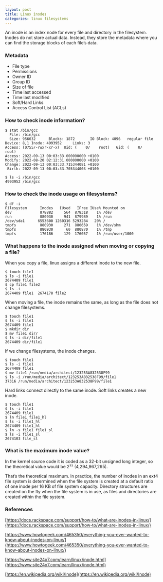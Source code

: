 ```yaml
---
layout: post
title: Linux inodes
categories: linux filesystems
---
```

An inode is an index node for every file and directory in the filesystem. Inodes do not store actual data. Instead, they store the metadata where you can find the storage blocks of each file’s data.

### Metadata

- File type
- Permissions
- Owner ID
- Group ID
- Size of file
- Time last accessed
- Time last modified
- Soft/Hard Links
- Access Control List (ACLs)

### How to check inode information?

```
$ stat /bin/gcc
  File: /bin/gcc
  Size: 956032    	Blocks: 1872       IO Block: 4096   regular file
Device: 8,1	Inode: 4993952     Links: 3
Access: (0755/-rwxr-xr-x)  Uid: (    0/    root)   Gid: (    0/    root)
Access: 2022-09-13 00:03:33.000000000 +0100
Modify: 2022-08-20 02:12:31.000000000 +0100
Change: 2022-09-13 00:03:33.715344081 +0100
 Birth: 2022-09-13 00:03:33.705344003 +0100

$ ls -i /bin/gcc
4993952 /bin/gcc
```

### How to check the inode usage on filesystems?

```
$ df -i
Filesystem      Inodes   IUsed   IFree IUse% Mounted on
dev             878882     564  878318    1% /dev
run             880930     941  879989    1% /run
/dev/sda1      6553600 1260316 5293284   20% /
tmpfs           880930     271  880659    1% /dev/shm
tmpfs           880930      60  880870    1% /tmp
tmpfs           176186     129  176057    1% /run/user/1000
```

### What happens to the inode assigned when moving or copying a file?

When you copy a file, linux assigns a different inode to the new file.

```
$ touch file1
$ ls -i file1
2674409 file1
$ cp file1 file2
$ ls -i
2674409 file1  2674178 file2
```

When moving a file, the inode remains the same, as long as the file does not change filesystems.

```
$ touch file1
$ ls -i file1
2674409 file1
$ mkdir dir
$ mv file1 dir/
$ ls -i dir/file1
2674409 dir/file1
```

If we change filesystems, the inode changes.

```
$ touch file1
$ ls -i file1
2674409 file1
$ mv file1 /run/media/architect/123253A832538F99
$ ls -i /run/media/architect/123253A832538F99/file1
37316 /run/media/architect/123253A832538F99/file1
```

Hard links connect directly to the same inode. Soft links creates a new inode.

```
$ touch file1
$ ls -i file1
2674409 file1
$ ln file1 file1_hl
$ ls -i file1_hl
2674409 file1_hl
$ ln -s file1 file1_sl
$ ls -i file1_sl
2674103 file_sl
```

### What is the maximum inode value?

In the kernel source code it is coded as a 32-bit unsigned long integer, so the theoretical value would be 2³² (4,294,967,295).

That’s the theoretical maximum. In practice, the number of inodes in an ext4 file system is determined when the file system is created at a default ratio of one inode per 16 KB of file system capacity. Directory structures are created on the fly when the file system is in use, as files and directories are created within the file system.

### References

[https://docs.rackspace.com/support/how-to/what-are-inodes-in-linux/](https://docs.rackspace.com/support/how-to/what-are-inodes-in-linux/)

[https://www.howtogeek.com/465350/everything-you-ever-wanted-to-know-about-inodes-on-linux/](https://www.howtogeek.com/465350/everything-you-ever-wanted-to-know-about-inodes-on-linux/)

[https://www.site24x7.com/learn/linux/inode.html](https://www.site24x7.com/learn/linux/inode.html)

[https://en.wikipedia.org/wiki/Inode](https://en.wikipedia.org/wiki/Inode)